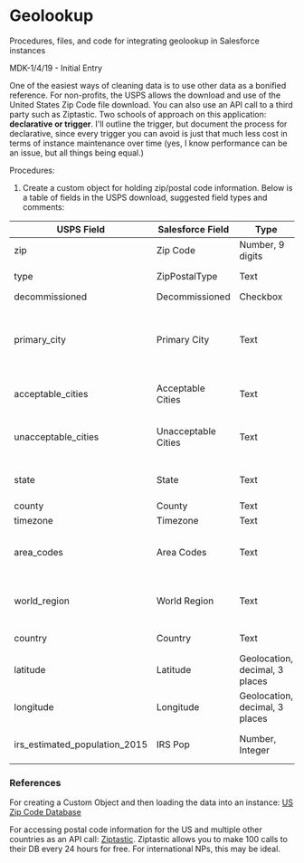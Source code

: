 # Geolookup
Procedures, files, and code for integrating geolookup in Salesforce instances

MDK-1/4/19 - Initial Entry

One of the easiest ways of cleaning data is to use other data as a bonified reference.  For non-profits, the USPS allows the download and use of the United States Zip Code file download.  You can also use an API call to a third party such as Ziptastic.  Two schools of approach on this application: **declarative or trigger**.  I'll outline the trigger, but document the process for declarative, since every trigger you can avoid is just that much less cost in terms of instance maintenance over time (yes, I know performance can be an issue, but all things being equal.)

Procedures:

1.  Create a custom object for holding zip/postal code information.  Below is a table of fields in the USPS download, suggested field types and comments:

USPS Field | Salesforce Field | Type | Comments
-----------|------------------|------|-----------
zip | Zip Code | Number, 9 digits | No hypens, integer
type	| ZipPostalType | Text | Standard, Military, PO Box, Unique
decommissioned | Decommissioned | Checkbox | Still viable?
primary_city	| Primary City  | Text | Renamed the ZipPostalCode Name field (can only be autonumber or text)
acceptable_cities	| Acceptable Cities | Text | Comma separated list of cities within the area
unacceptable_cities	| Unacceptable Cities | Text | Comma separated list of cities not allowed to be referenced
state	| State | Text | Official two letter designator for state or province
county	| County | Text | Name of County | Appears to be a single value, no straddles
timezone	| Timezone | Text | Country/Timezone
area_codes	| Area Codes | Text | Comma separated list of area codes (text for easier import and use)
world_region	| World Region | Text | Two letter official region code (e.g. "NA" = North America)
country	| Country | Text | Official two letter country code
latitude	| Latitude | Geolocation, decimal, 3 places | For mapping and distance calculations
longitude	| Longitude | Geolocation, decimal, 3 places | For mapping and distance calculations
irs_estimated_population_2015 | IRS Pop | Number, Integer | Handy and its included in the data



### References
For creating a Custom Object and then loading the data into an instance:  [US Zip Code Database](https://www.unitedstateszipcodes.org/zip-code-database/)

For accessing postal code information for the US and multiple other countries as an API call: [Ziptastic](https://www.getziptastic.com/).  Ziptastic allows you to make 100 calls to their DB every 24 hours for free.  For international NPs, this may be ideal.



